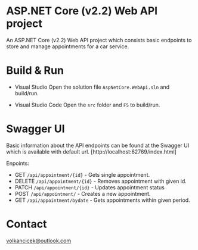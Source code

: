 # ASP.NET Core (v2.2) Web API project
An ASP.NET Core (v2.2) Web API project which consists basic endpoints to store and manage appointments for a car service.

# Build & Run

* Visual Studio
Open the solution file <code>AspNetCore.WebApi.sln</code> and build/run.

* Visual Studio Code
Open the <code>src</code> folder and <code>F5</code> to build/run.


# Swagger UI
Basic information about the API endpoints can be found at the Swagger UI which is available with default url.
[http://localhost:62769/index.html]

Enpoints:
- GET `/api/appointment/{id}` - Gets single appointment.
- DELETE `/api/appointment/{id}` - Removes appointment with given id.
- PATCH `/api/appointment/{id}` - Updates appointment status
- POST `/api/appointment/` - Creates a new appointment.
- GET `/api/appointment/bydate` - Gets appointments within given period.

# Contact
volkancicek@outlook.com
 

